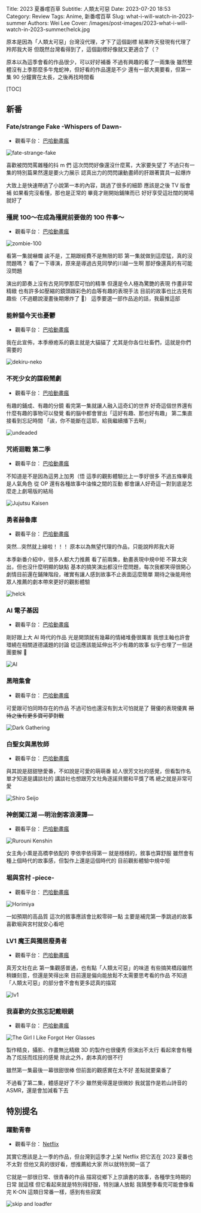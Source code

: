 Title: 2023 夏番嚐百草
Subtitle: 人類太可惡
Date: 2023-07-20 18:53
Category: Review
Tags: Anime, 新番嚐百草
Slug: what-i-will-watch-in-2023-summer
Authors: Wei Lee
Cover: /images/post-images/2023-what-i-will-watch-in-2023-summer/helck.jpg

原本是因為「人類太可惡」台灣沒代理，才下了這個副標
結果昨天發現有代理了
羚邦我大哥
但既然台灣看得到了，這個副標好像就又更適合了（？

<!--more-->

原本以為這季會看的作品很少，可以好好補番
不過有興趣的看了一兩集後
雖然整體沒有上季那麼多牛鬼蛇神，但好看的作品還是不少
還有一部大奧要看，但第一集 90 分鐘實在太長，之後再找時間看

[TOC]

## 新番

### Fate/strange Fake -Whispers of Dawn-
* 觀看平台： [巴哈動畫瘋](https://ani.gamer.com.tw/animeVideo.php?sn=34048)

![fate-strange-fake](/images/post-images/2023-what-i-will-watch-in-2023-summer/fate-strange-fake.jpg)

喜歡被閃閃罵雜種的抖 m 們
這次閃閃好像還沒什麼罵，大家要失望了
不過只有一集的特別篇果然還是要火力展示
認真出力的閃閃讓動畫師的肝跟著寶具一起爆炸

大致上是快速帶過了小說第一本的內容，跳過了很多的細節
應該是之後 TV 版會補
如果看完沒看懂，那也是正常的
畢竟才剛開始鋪陳而已
好好享受這壯闊的開場就好了

### 殭屍 100～在成為殭屍前要做的 100 件事～
* 觀看平台： [巴哈動畫瘋](https://ani.gamer.com.tw/animeVideo.php?sn=34090)

![zombie-100](/images/post-images/2023-what-i-will-watch-in-2023-summer/zombie-100.jpg)

看第一集就嚇爛
誒不是，工期跟經費不是無限的耶
第一集就做到這麼猛，真的沒問題嗎？
看了一下導演，原來是導過古見同學的川越一生啊
那好像還真的有可能沒問題

演出的節奏上沒有古見同學那麼可怕的精準
但還是令人極為驚艷的表現
作畫非常精緻
也有許多如壓縮的鏡頭跟彩色的血等有趣的表現手法
目前的故事也比古見有趣些（不過聽說漫畫後期爆炸了 🤔）
這季要選一部作品追的話，我最推這部

### 能幹貓今天也憂鬱
* 觀看平台： [巴哈動畫瘋](https://ani.gamer.com.tw/animeVideo.php?sn=34079)

我在此宣佈，本季療癒系的霸主就是大貓貓了
尤其是你各位社畜們，這就是你們需要的

![dekiru-neko](/images/post-images/2023-what-i-will-watch-in-2023-summer/dekiru-neko.jpg)

### 不死少女的謀殺鬧劇
* 觀看平台： [巴哈動畫瘋](https://ani.gamer.com.tw/animeVideo.php?sn=34094)

有趣的鋪成、有趣的分鏡
看完第一集就讓人融入這奇幻的世界
好奇這個世界還有什麼有趣的事物可以發覺
看的腦中都會冒出「這好有趣、那也好有趣」
第二集直接看到忘記時間
「誒，你不能斷在這耶，給我繼續播下去啊」

![undeaded](/images/post-images/2023-what-i-will-watch-in-2023-summer/undeaded.jpg)

### 咒術迴戰 第二季

* 觀看平台： [巴哈動畫瘋](https://ani.gamer.com.tw/animeVideo.php?sn=34074)

不知道是不是因為這男上加男（悟
這季的觀影體驗比上一季好很多
不過五條畢竟是人氣角色
從 OP 還有各種故事中油條之間的互動
都會讓人好奇這一對到底是怎麼走上劇場版的結局

![Jujutsu Kaisen](/images/post-images/2023-what-i-will-watch-in-2023-summer/Jujutsu-Kaisen.jpg)

### 勇者赫魯庫
* 觀看平台： [巴哈動畫瘋](https://ani.gamer.com.tw/animeVideo.php?sn=34245)

突然...突然就上線啦！！！
原本以為無望代理的作品，只能說羚邦我大哥

本季新番介紹中，很多人都大力推薦
看了前兩集，動畫表現中規中矩
不算太突出，但也沒什麼明顯的缺點
基本的搞笑演出都沒什麼問題，每次我都笑得很開心
劇情目前還在鋪陳階段，確實有讓人感到故事不止表面這麼簡單
期待之後能用他眾人推薦的劇本帶來更好的觀影體驗

![helck](/images/post-images/2023-what-i-will-watch-in-2023-summer/helck.jpg)

### AI 電子基因
* 觀看平台： [巴哈動畫瘋](https://ani.gamer.com.tw/animeVideo.php?sn=34078)

剛好跟上大 AI 時代的作品
光是開頭就有幾幕的情緒堆疊很厲害
我想主軸也許會環繞在相關道德議題的討論
從這應該能延伸出不少有趣的故事
似乎也埋了一些謎團要解 🤔

![AI](/images/post-images/2023-what-i-will-watch-in-2023-summer/AI.jpg)

### 黑暗集會
* 觀看平台： [巴哈動畫瘋](https://ani.gamer.com.tw/animeVideo.php?sn=34115)

可愛跟可怕同時存在的作品
不過可怕也還沒有到太可怕就是了
聲優的表現優異
~~期待之後有更多寶可夢對戰~~

![Dark Gathering](/images/post-images/2023-what-i-will-watch-in-2023-summer/Dark-Gathering.jpg)

### 白聖女與黑牧師
* 觀看平台： [巴哈動畫瘋](https://ani.gamer.com.tw/animeVideo.php?sn=34135)

與其說是甜甜戀愛番，不如說是可愛的萌萌番
給人很芳文社的感覺，但看製作名單才知道是講談社的
講談社也想跟芳文社角逐諾貝爾和平獎了嗎
總之就是非常可愛

![Shiro Seijo](/images/post-images/2023-what-i-will-watch-in-2023-summer/Shiro-Seijo.png)

### 神劍闖江湖 ―明治劍客浪漫譚―
* 觀看平台： [巴哈動畫瘋](https://ani.gamer.com.tw/animeVideo.php?sn=34075)

![Rurouni Kenshin](/images/post-images/2023-what-i-will-watch-in-2023-summer/Rurouni-Kenshin.jpg)

女主角小熏是高橋李依配的
李依李依得第一
就是穩穩的，敘事也算舒服
雖然會有種上個時代的故事感，但製作上還是這個時代的
目前觀影體驗中規中矩

### 堀與宮村 -piece-
* 觀看平台： [巴哈動畫瘋](https://ani.gamer.com.tw/animeVideo.php?sn=34056)

![Horimiya](/images/post-images/2023-what-i-will-watch-in-2023-summer/Horimiya.jpg)

一如預期的高品質
這次的敘事應該會比較零碎一點
主要是補完第一季跳過的故事
喜歡堀與宮村就安心看吧

### LV1 魔王與獨居廢勇者
* 觀看平台： [巴哈動畫瘋](https://ani.gamer.com.tw/animeVideo.php?sn=34051)

真芳文社在此
第一集觀感普通，也有點「人類太可惡」的味道
有些搞笑橋段雖然稍嫌刻意，但還是笑得出來
目前還是偏向能放鬆不太需要思考看的作品
不知道「人類太可惡」的部分會不會有更多認真的描寫

![lv1](/images/post-images/2023-what-i-will-watch-in-2023-summer/lv1.png)

### 我喜歡的女孩忘記戴眼鏡
* 觀看平台： [巴哈動畫瘋](https://ani.gamer.com.tw/animeVideo.php?sn=34071)

![The Girl I Like Forgot Her Glasses](/images/post-images/2023-what-i-will-watch-in-2023-summer/16886588953763.jpg)

製作精良，攝影、作畫無比精緻
3D 的製作也很優秀
但演出不太行
看起來會有種為了炫技而炫技的感覺
除此之外，劇本真的很不行

雖然第一集最後一幕很甜很棒
但前面的觀感實在太不好
差點就要棄番了

不過看了第二集，體感是好了不少
雖然覺得還是很微妙
我就當作是若山詩音的 ASMR，還是會加減看下去

## 特別提名

### 躍動青春
* 觀看平台： [Netflix](https://www.netflix.com/browse?jbv=81681471)

其實它應該是上一季的作品，但台灣到這季才上架 Netflix
把它丟在 2023 夏番也不太對
但他又真的很好看，想推薦給大家
所以就特別開一區了

它就是一部很日常、很青春的作品
描寫從鄉下上京讀書的故事，各種學生時期的日常
就這樣
但它看起來就是特別得舒服，特別讓人放鬆
我猜整季看完可能會像看完 K-ON 這類日常番一樣，感到有些寂寞

![skip and loadfer](/images/post-images/2023-what-i-will-watch-in-2023-summer/skip-and-loadfer.jpg)
